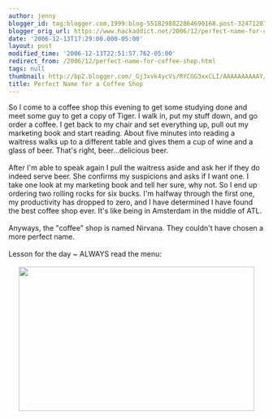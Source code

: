 ```yaml
---
author: jenny
blogger_id: tag:blogger.com,1999:blog-5518298822864690168.post-3247120741108238083
blogger_orig_url: https://www.hackaddict.net/2006/12/perfect-name-for-coffee-shop.html
date: '2006-12-13T17:29:00.000-05:00'
layout: post
modified_time: '2006-12-13T22:51:57.762-05:00'
redirect_from: /2006/12/perfect-name-for-coffee-shop.html
tags: null
thumbnail: http://bp2.blogger.com/_Gj3xvk4ycVs/RYCGG3xxCLI/AAAAAAAAAAY/taL4k78YKs8/s72-c/Menu.jpg
title: Perfect Name for a Coffee Shop
---
```


So I come to a coffee shop this evening to get some studying done and meet some guy to get a copy of Tiger.  I walk in, put my stuff down, and go order a coffee.  I get back to my chair and set everything up, pull out my marketing book and start reading.  About five minutes into reading a waitress walks up to a different table and gives them a cup of wine and a glass of beer.  That's right, beer...delicious beer.<br/><br/>After I'm able to speak again I pull the waitress aside and ask her if they do indeed serve beer.  She confirms my suspicions and asks if I want one.  I take one look at my marketing book and tell her sure, why not.  So I end up ordering two rolling rocks for six bucks.    I'm halfway through the first one, my productivity has dropped to zero, and I have determined I have found the best coffee shop ever.  It's like being in Amsterdam in the middle of ATL.<br/><br/>Anyways, the "coffee" shop is named Nirvana.  They couldn't have chosen a more perfect name.<br/><br/>Lesson for the day ~ ALWAYS read the menu:<br/><br/><img alt="" border="0" id="BLOGGER_PHOTO_ID_5008150238246013106" src="{{ site.url }}/assets/images/2006-12-13-image-0000.jpg" style="margin: 0px auto 10px; display: block; text-align: center;  width: 464px; height: 284px;"/>